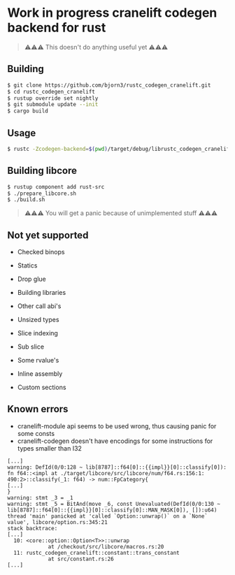 # Work in progress cranelift codegen backend for rust

> ⚠⚠⚠ This doesn't do anything useful yet ⚠⚠⚠

## Building

```bash
$ git clone https://github.com/bjorn3/rustc_codegen_cranelift.git
$ cd rustc_codegen_cranelift
$ rustup override set nightly
$ git submodule update --init
$ cargo build
```

## Usage

```bash
$ rustc -Zcodegen-backend=$(pwd)/target/debug/librustc_codegen_cranelift.so my_crate.rs --crate-type lib -Og
```

## Building libcore

```bash
$ rustup component add rust-src
$ ./prepare_libcore.sh
$ ./build.sh
```

> ⚠⚠⚠ You will get a panic because of unimplemented stuff ⚠⚠⚠

## Not yet supported

* Checked binops
* Statics
* Drop glue

* Building libraries
* Other call abi's
* Unsized types
* Slice indexing
* Sub slice
* Some rvalue's

* Inline assembly
* Custom sections

## Known errors

* cranelift-module api seems to be used wrong, thus causing panic for some consts
* cranelift-codegen doesn't have encodings for some instructions for types smaller than I32

```
[...]
warning: DefId(0/0:128 ~ lib[8787]::f64[0]::{{impl}}[0]::classify[0]):
fn f64::<impl at ./target/libcore/src/libcore/num/f64.rs:156:1: 490:2>::classify(_1: f64) -> num::FpCategory{
[...]
}
warning: stmt _3 = _1
warning: stmt _5 = BitAnd(move _6, const Unevaluated(DefId(0/0:130 ~ lib[8787]::f64[0]::{{impl}}[0]::classify[0]::MAN_MASK[0]), []):u64)
thread 'main' panicked at 'called `Option::unwrap()` on a `None` value', libcore/option.rs:345:21
stack backtrace:
[...]
  10: <core::option::Option<T>>::unwrap
             at /checkout/src/libcore/macros.rs:20
  11: rustc_codegen_cranelift::constant::trans_constant
             at src/constant.rs:26
[...]
```
